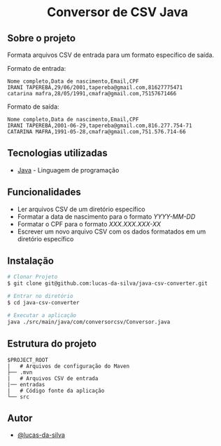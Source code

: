 <h1 align="center">Conversor de CSV Java</h1>

## Sobre o projeto

Formata arquivos CSV de entrada para um formato específico de saída.

Formato de entrada:

```csv
Nome completo,Data de nascimento,Email,CPF
IRANI TAPEREBÁ,29/06/2001,tapereba@gmail.com,81627775471
catarina mafra,28/05/1991,cmafra@gmail.com,75157671466
```

Formato de saída:

```csv
Nome completo,Data de nascimento,Email,CPF
IRANI TAPEREBÁ,2001-06-29,tapereba@gmail.com,816.277.754-71
CATARINA MAFRA,1991-05-28,cmafra@gmail.com,751.576.714-66
```

## Tecnologias utilizadas

- [Java](https://www.java.com/pt-BR/) - Linguagem de programação

## Funcionalidades

- Ler arquivos CSV de um diretório específico
- Formatar a data de nascimento para o formato _YYYY-MM-DD_
- Formatar o CPF para o formato _XXX.XXX.XXX-XX_
- Escrever um novo arquivo CSV com os dados formatados em um diretório específico

## Instalação

```bash
# Clonar Projeto
$ git clone git@github.com:lucas-da-silva/java-csv-converter.git

# Entrar no diretório
$ cd java-csv-converter

# Executar a aplicação
java ./src/main/java/com/conversorcsv/Conversor.java
```

## Estrutura do projeto

```
$PROJECT_ROOT
|   # Arquivos de configuração do Maven
├── .mvn
|   # Arquivos CSV de entrada
|── entradas
|   # Código fonte da aplicação
└── src
```

## Autor

- [@lucas-da-silva](https://github.com/lucas-da-silva)
